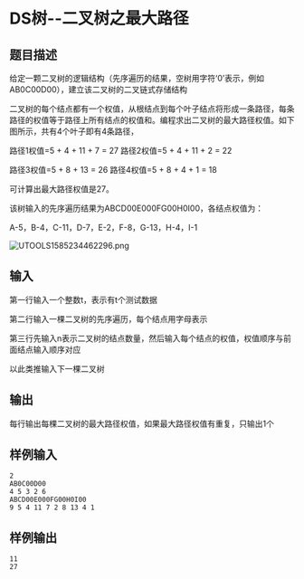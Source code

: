 # DS树--二叉树之最大路径

## 题目描述
给定一颗二叉树的逻辑结构（先序遍历的结果，空树用字符‘0’表示，例如AB0C00D00），建立该二叉树的二叉链式存储结构

二叉树的每个结点都有一个权值，从根结点到每个叶子结点将形成一条路径，每条路径的权值等于路径上所有结点的权值和。编程求出二叉树的最大路径权值。如下图所示，共有4个叶子即有4条路径，

路径1权值=5 + 4 + 11 + 7 = 27          路径2权值=5 + 4 + 11 + 2 = 22

路径3权值=5 + 8 + 13 = 26                路径4权值=5 + 8 + 4 + 1 = 18

可计算出最大路径权值是27。

该树输入的先序遍历结果为ABCD00E000FG00H0I00，各结点权值为：

A-5，B-4，C-11，D-7，E-2，F-8，G-13，H-4，I-1

![UTOOLS1585234462296.png](http://yanxuan.nosdn.127.net/b183a654709304c768370aef87eca9d9.png)


## 输入
第一行输入一个整数t，表示有t个测试数据

第二行输入一棵二叉树的先序遍历，每个结点用字母表示

第三行先输入n表示二叉树的结点数量，然后输入每个结点的权值，权值顺序与前面结点输入顺序对应

以此类推输入下一棵二叉树

## 输出
每行输出每棵二叉树的最大路径权值，如果最大路径权值有重复，只输出1个

## 样例输入
```text
2
AB0C00D00
4 5 3 2 6
ABCD00E000FG00H0I00
9 5 4 11 7 2 8 13 4 1
```

## 样例输出
```text
11
27
```